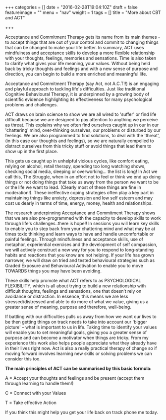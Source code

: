 +++
categories = []
date = "2016-02-28T19:04:10Z"
draft = false
featureimage = ""
menu = "nav"
weight = 1
tags = []
title = "More about CBT and ACT"

+++

Acceptance and Commitment Therapy gets its name from its main themes - to
accept things that are out of your control and commit to changing things that
can be changed to make your life better. In summary, ACT uses mindfulness and
acceptance skills to develop a more flexible relationship with your thoughts,
feelings, memories and sensations. Time is also taken to clarify what gives
your life meaning, your values. Without being held back by tricky thoughts and
feelings and with a new sense of purpose and direction, you can begin to build
a more enriched and meaningful life.

Acceptance and Commitment Therapy (say Act, not A.C.T!!) is an engaging
and playful approach to tackling life's difficulties. Just like
traditional
Cognitive Behavioural Therapy, it is underpinned by a growing body of
scientific evidence highlighting its effectiveness for many psychological
problems and challenges.

ACT draws on brain science to show we are all wired
to 'suffer' or find life difficult because we are designed to pay attention to
anything we perceive as threat. This explains why we often find ourselves
caught up in our in our 'chattering' mind, over-thinking ourselves, our
problems or disturbed by our feelings.  We are also programmed to find
solutions, to deal with the 'threat',  (in this case our thoughts and
feelings), so we are naturally compelled to distract ourselves from this tricky
stuff or avoid things that  lead them to show up in the first place.

This gets us caught up in unhelpful vicious cycles, like comfort eating,
relying on alcohol, retail therapy, spending too long watching shows,
checking social media, sleeping or overworking... the list is long!  In
Act we call this, The Struggle, when in an effort not to feel or think we
end up doing things or not doing things that take us away from the person
we want to be or the life we want to lead. (Clearly most of these things
are fine in moderation!). These ineffective coping strategies often play
a key part in maintaining things like anxiety, depression and low self
esteem and may cost us dearly in terms of time, energy, money, health and
relationships. 

The research underpinning Acceptance and Commitment
Therapy shows that we
are also pre-programmed with the capacity to develop skills to work
through life's challenges..there is hope!!  In sessions you will learn
key skills to enable you to step back from your chattering mind and what
may be at times toxic thinking and learn ways to have and handle
uncomfortable or painful feelings.    Through mindfulness and acceptance
skills, use of metaphor, experiential exercises and the development of
self compassion, we will actively construct a new way for you to respond
to long-standing habits and reactions that you know are not helping. If
your life has grown narrower, we will draw on tried and tested
behavioural strategies such as Graded Exposure and Behavioural Activation
to enable you to move TOWARDS things you may have been avoiding.

These
skills help promote what ACT refers to as PSYCHOLOGICAL FLEXIBILITY,
which is all about trying to build a new relationship with difficult
thoughts, feelings and sensations, one that doesn’t rely on avoidance or
distraction. In essence, this means we are less stressed/distressed and
able to do more of what we value, giving us a greater sense of meaning,
purpose and therefore, well-being.

If battling with our difficulties pulls us away from how we want our
lives to be then getting things on track needs to take into account our
'bigger picture' – what is important to us in life. Taking time to
identify your values will enable you to set meaningful goals, giving you
a greater sense of purpose and can become a motivator when things are
tricky. From my experience this work also helps people appreciate what
they already have in their lives right now. Act is also a really
practical therapy of change so if moving forward involves learning new
skills or solving problems we can consider this too.

**The main principles of ACT can be summarised by this basic formula:**

A = Accept your thoughts and feelings and be present (accept them through      learning to handle them!)

C = Connect with your Values

T = Take effective Action

If you think this might help you get your life back on track phone me
today.














